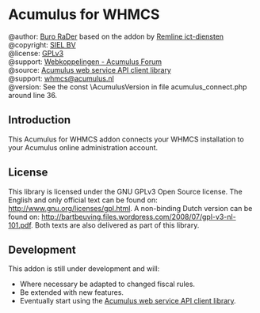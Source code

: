 Acumulus for WHMCS
==================

@author: [Buro RaDer](https://burorader.com/) based on the addon by [Remline ict-diensten](https://remline.nl/)  
@copyright: [SIEL BV](https://www.siel.nl/acumulus/)  
@license: [GPLv3](http://www.gnu.org/licenses/gpl-3.0.html)  
@support: [Webkoppelingen - Acumulus Forum](https://forum.acumulus.nl/index.php?board=17.0)  
@source: [Acumulus web service API client library](https://github.com/SIELOnline/libAcumulus)  
@support: [whmcs@acumulus.nl](mailto:whmcs@acumulus.nl)  
@version: See the const \AcumulusVersion in file acumulus_connect.php around line 36. 

Introduction
------------
This Acumulus for WHMCS addon connects your WHMCS installation to your Acumulus
online administration account.

License
-------
This library is licensed under the GNU GPLv3 Open Source license. The English
and only official text can be found on: http://www.gnu.org/licenses/gpl.html.
A non-binding Dutch version can be found on:
http://bartbeuving.files.wordpress.com/2008/07/gpl-v3-nl-101.pdf.
Both texts are also delivered as part of this library.

Development
------------
This addon is still under development and will:

 - Where necessary be adapted to changed fiscal rules.
 - Be extended with new features.
 - Eventually start using the [Acumulus web service API client library](https://github.com/SIELOnline/libAcumulus).
